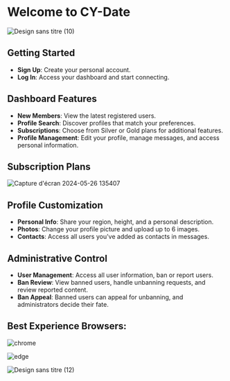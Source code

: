 # Welcome to CY-Date

![Design sans titre (10)](https://github.com/Momolbarjo/CY-Date/assets/119139743/acbd61ae-513f-4733-95af-c56065965a17)

## Getting Started
- **Sign Up**: Create your personal account.
- **Log In**: Access your dashboard and start connecting.

## Dashboard Features
- **New Members**: View the latest registered users.
- **Profile Search**: Discover profiles that match your preferences.
- **Subscriptions**: Choose from Silver or Gold plans for additional features.
- **Profile Management**: Edit your profile, manage messages, and access personal information.

## Subscription Plans

![Capture d'écran 2024-05-26 135407](https://github.com/Momolbarjo/CY-Date/assets/119139743/ea789f3d-312d-4bc3-9188-e3c2ee32dc7b)


## Profile Customization
- **Personal Info**: Share your region, height, and a personal description.
- **Photos**: Change your profile picture and upload up to 6 images.
- **Contacts**: Access all users you've added as contacts in messages.

## Administrative Control
- **User Management**: Access all user information, ban or report users.
- **Ban Review**: View banned users, handle unbanning requests, and review reported content.
- **Ban Appeal**: Banned users can appeal for unbanning, and administrators decide their fate.

## Best Experience Browsers:

![chrome](https://github.com/Momolbarjo/CY-Date/assets/119139743/014dbb01-0407-4295-9cf6-e55de7c6ec27)

![edge](https://github.com/Momolbarjo/CY-Date/assets/119139743/39a9db41-60c7-4ecc-b500-471f571f4848)


![Design sans titre (12)](https://github.com/Momolbarjo/CY-Date/assets/119139743/37ffa2e9-d0db-4f42-ad12-372f8fd3b032)
